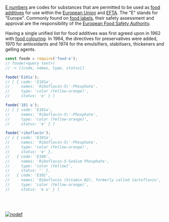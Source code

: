[E numbers] are codes for substances that are permitted to be used as [food additives]
for use within the [European Union] and [EFTA]. The "E" stands for "Europe". Commonly
found on [food labels], their safety assessment and approval are the responsibility
of the [European Food Safety Authority].

Having a single unified list for food additives was first agreed upon in 1962 with
[food colouring]. In 1964, the directives for preservatives were added, 1970 for
antioxidants and 1974 for the emulsifiers, stabilisers, thickeners and gelling
agents.

```javascript
const foode = require('food-e');
// foode(<query text>)
// -> [{code, names, type, status}]

foode('E101a');
// [ { code: 'E101a',
//     names: 'Riboflavin-5\'-Phosphate',
//     type: 'color (Yellow-orange)',
//     status: 'e' } ]

foode('101 a');
// [ { code: 'E101a',
//     names: 'Riboflavin-5\'-Phosphate',
//     type: 'color (Yellow-orange)',
//     status: 'e' } ]

foode('riboflavin');
// [ { code: 'E101a',
//     names: 'Riboflavin-5\'-Phosphate',
//     type: 'color (Yellow-orange)',
//     status: 'e' },
//   { code: 'E106',
//     names: 'Riboflavin-5-Sodium Phosphate',
//     type: 'color (Yellow)',
//     status: '' },
//   { code: 'E101',
//     names: 'Riboflavin (Vitamin B2), formerly called lactoflavin',
//     type: 'color (Yellow-orange)',
//     status: 'e u' } ]
```
<br>
<br>

[![nodef](https://merferry.glitch.me/card/food-e.svg)](https://nodef.github.io)

[E numbers]: https://en.wikipedia.org/wiki/E_number
[food additives]: https://en.wikipedia.org/wiki/Food_additive
[European Union]: https://en.wikipedia.org/wiki/European_Union
[EFTA]: https://en.wikipedia.org/wiki/European_Free_Trade_Association
[food labels]: https://en.wikipedia.org/wiki/Food_label
[European Food Safety Authority]: https://en.wikipedia.org/wiki/European_Food_Safety_Authority
[food colouring]: https://en.wikipedia.org/wiki/Food_colouring
